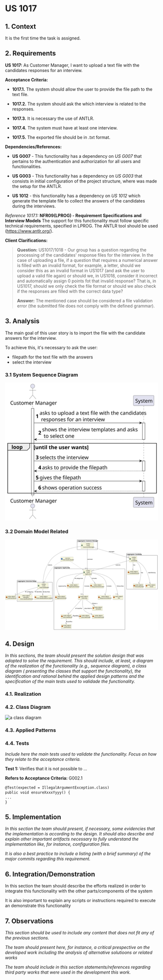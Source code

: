 # US 1017

## 1. Context

It is the first time the task is assigned.

## 2. Requirements

**US 1017:** As Customer Manager, I want to upload a text file with the candidates responses for an interview.

**Acceptance Criteria:**

- **1017.1.** The system should allow the user to provide the file path to the text file.

- **1017.2.** The system should ask the which interview is related to the responses.

- **1017.3.** It is necessary the use of ANTLR.

- **1017.4.** The system must have at least one interview.

- **1017.5.** The exported file should be in .txt format.


**Dependencies/References:**

- **US G007** - This functionality has a dependency on _US G007_ that pertains to the authentication and authorization 
for all users and functionalities.

- **US G003** - This functionality has a dependency on _US G003_ that consists in initial configuration of the project 
structure, where was made the setup for the ANTLR.

- **US 1012** - this functionality has a dependency on _US 1012_ which generate the template file to collect the answers
of the candidates during the interviews.


_Reference 1017.1:_  **NFR09(LPROG) - Requirement Specifications and Interview Models** The support for this functionality
must follow specific technical requirements, specified in LPROG. The ANTLR tool should be used (https://www.antlr.org/).


**Client Clarifications:**

> **Question:** US1017/1018 - Our group has a question regarding the processing of the candidates' response files for
> the interview. In the case of uploading a file, if a question that requires a numerical answer is filled with an
> invalid format, for example, a letter, should we consider this as an invalid format in US1017 (and ask the user to
> upload a valid file again) or should we, in US1018, consider it incorrect and automatically assign 0 points fot that
> invalid response? That is, in US1017, should we only check the file format or should we also check if the responses 
> are filled with the correct data type?
>
>
> **Answer:** The mentioned case should be considered a file validation error (the submitted file does not comply with
> the defined grammar).


## 3. Analysis

The main goal of this user story is to import the file with the candidate answers for the interview. 

To achieve this, it's necessary to ask the user:

* filepath for the text file with the answers
* select the interview


### 3.1 System Sequence Diagram

![system sequence diagram](SSD/US1017_SSD.svg)

### 3.2 Domain Model Related

![domain model related](DM/US1017_DM.svg)

## 4. Design

*In this sections, the team should present the solution design that was adopted to solve the requirement. This should
include, at least, a diagram of the realization of the functionality (e.g., sequence diagram), a class diagram (
presenting the classes that support the functionality), the identification and rational behind the applied design
patterns and the specification of the main tests used to validade the functionality.*

### 4.1. Realization

### 4.2. Class Diagram

![a class diagram]()

### 4.3. Applied Patterns

### 4.4. Tests

*Include here the main tests used to validate the functionality. Focus on how they relate to the acceptance criteria.*

**Test 1:** Verifies that it is not possible to ...

**Refers to Acceptance Criteria:** G002.1

````
@Test(expected = IllegalArgumentException.class)
public void ensureXxxxYyyy() {
...
}
````

## 5. Implementation

*In this section the team should present, if necessary, some evidencies that the implementation is according to the
design. It should also describe and explain other important artifacts necessary to fully understand the implementation
like, for instance, configuration files.*

*It is also a best practice to include a listing (with a brief summary) of the major commits regarding this requirement.*

## 6. Integration/Demonstration

In this section the team should describe the efforts realized in order to integrate this functionality with the other
parts/components of the system

It is also important to explain any scripts or instructions required to execute an demonstrate this functionality

## 7. Observations

*This section should be used to include any content that does not fit any of the previous sections.*

*The team should present here, for instance, a critical prespective on the developed work including the analysis of
alternative solutioons or related works*

*The team should include in this section statements/references regarding third party works that were used in the
development this work.*